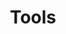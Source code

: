 ---
title: "Tools"
description: "Software, applications that may be of interest"
slug: "tools"
image: "hutomo-abrianto-l2jk-uxb1BY-unsplash.jpg"
style:
    background: "#2a9d8f"
    color: "#fff"
---